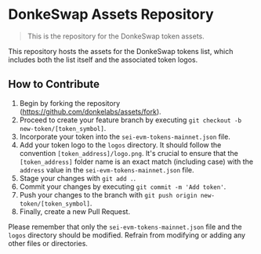 # DonkeSwap Assets Repository
> This is the repository for the DonkeSwap token assets.

This repository hosts the assets for the DonkeSwap tokens list, which includes both the list itself and the associated token logos.

## How to Contribute

1. Begin by forking the repository (<https://github.com/donkelabs/assets/fork>).
2. Proceed to create your feature branch by executing `git checkout -b new-token/[token_symbol]`.
3. Incorporate your token into the `sei-evm-tokens-mainnet.json` file.
4. Add your token logo to the `logos` directory. It should follow the convention `[token_address]/logo.png`. It's crucial to ensure that the `[token_address]` folder name is an exact match (including case) with the `address` value in the `sei-evm-tokens-mainnet.json` file.
5. Stage your changes with `git add .`.
6. Commit your changes by executing `git commit -m 'Add token'`.
7. Push your changes to the branch with `git push origin new-token/[token_symbol]`.
8. Finally, create a new Pull Request.

Please remember that only the `sei-evm-tokens-mainnet.json` file and the `logos` directory should be modified. Refrain from modifying or adding any other files or directories.
